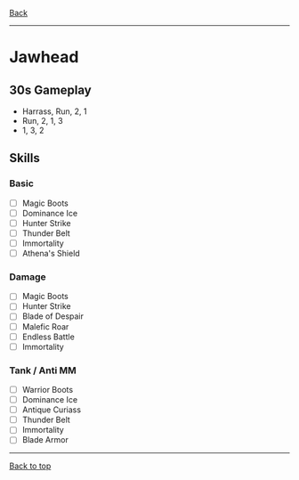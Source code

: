 [Back](../)

----

# Jawhead

## 30s Gameplay

- Harrass, Run, 2, 1
- Run, 2, 1, 3
- 1, 3, 2

## Skills

### Basic
- [ ] Magic Boots
- [ ] Dominance Ice
- [ ] Hunter Strike
- [ ] Thunder Belt
- [ ] Immortality
- [ ] Athena's Shield

### Damage
- [ ] Magic Boots
- [ ] Hunter Strike
- [ ] Blade of Despair
- [ ] Malefic Roar
- [ ] Endless Battle
- [ ] Immortality

### Tank / Anti MM
- [ ] Warrior Boots
- [ ] Dominance Ice
- [ ] Antique Curiass
- [ ] Thunder Belt
- [ ] Immortality
- [ ] Blade Armor

----

[Back to top](./#)
